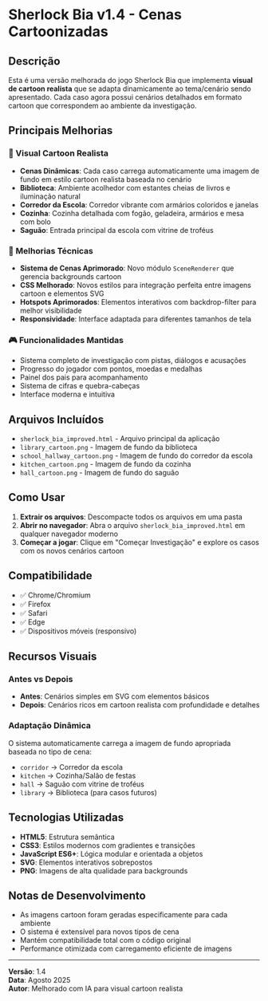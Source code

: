 # Sherlock Bia v1.4 - Cenas Cartoonizadas

## Descrição

Esta é uma versão melhorada do jogo Sherlock Bia que implementa **visual de cartoon realista** que se adapta dinamicamente ao tema/cenário sendo apresentado. Cada caso agora possui cenários detalhados em formato cartoon que correspondem ao ambiente da investigação.

## Principais Melhorias

### 🎨 Visual Cartoon Realista
- **Cenas Dinâmicas**: Cada caso carrega automaticamente uma imagem de fundo em estilo cartoon realista baseada no cenário
- **Biblioteca**: Ambiente acolhedor com estantes cheias de livros e iluminação natural
- **Corredor da Escola**: Corredor vibrante com armários coloridos e janelas
- **Cozinha**: Cozinha detalhada com fogão, geladeira, armários e mesa com bolo
- **Saguão**: Entrada principal da escola com vitrine de troféus

### 🔧 Melhorias Técnicas
- **Sistema de Cenas Aprimorado**: Novo módulo `SceneRenderer` que gerencia backgrounds cartoon
- **CSS Melhorado**: Novos estilos para integração perfeita entre imagens cartoon e elementos SVG
- **Hotspots Aprimorados**: Elementos interativos com backdrop-filter para melhor visibilidade
- **Responsividade**: Interface adaptada para diferentes tamanhos de tela

### 🎮 Funcionalidades Mantidas
- Sistema completo de investigação com pistas, diálogos e acusações
- Progresso do jogador com pontos, moedas e medalhas
- Painel dos pais para acompanhamento
- Sistema de cifras e quebra-cabeças
- Interface moderna e intuitiva

## Arquivos Incluídos

- `sherlock_bia_improved.html` - Arquivo principal da aplicação
- `library_cartoon.png` - Imagem de fundo da biblioteca
- `school_hallway_cartoon.png` - Imagem de fundo do corredor da escola
- `kitchen_cartoon.png` - Imagem de fundo da cozinha
- `hall_cartoon.png` - Imagem de fundo do saguão

## Como Usar

1. **Extrair os arquivos**: Descompacte todos os arquivos em uma pasta
2. **Abrir no navegador**: Abra o arquivo `sherlock_bia_improved.html` em qualquer navegador moderno
3. **Começar a jogar**: Clique em "Começar Investigação" e explore os casos com os novos cenários cartoon

## Compatibilidade

- ✅ Chrome/Chromium
- ✅ Firefox
- ✅ Safari
- ✅ Edge
- ✅ Dispositivos móveis (responsivo)

## Recursos Visuais

### Antes vs Depois
- **Antes**: Cenários simples em SVG com elementos básicos
- **Depois**: Cenários ricos em cartoon realista com profundidade e detalhes

### Adaptação Dinâmica
O sistema automaticamente carrega a imagem de fundo apropriada baseada no tipo de cena:
- `corridor` → Corredor da escola
- `kitchen` → Cozinha/Salão de festas  
- `hall` → Saguão com vitrine de troféus
- `library` → Biblioteca (para casos futuros)

## Tecnologias Utilizadas

- **HTML5**: Estrutura semântica
- **CSS3**: Estilos modernos com gradientes e transições
- **JavaScript ES6+**: Lógica modular e orientada a objetos
- **SVG**: Elementos interativos sobrepostos
- **PNG**: Imagens de alta qualidade para backgrounds

## Notas de Desenvolvimento

- As imagens cartoon foram geradas especificamente para cada ambiente
- O sistema é extensível para novos tipos de cena
- Mantém compatibilidade total com o código original
- Performance otimizada com carregamento eficiente de imagens

---

**Versão**: 1.4  
**Data**: Agosto 2025  
**Autor**: Melhorado com IA para visual cartoon realista

